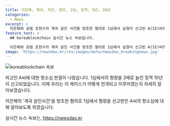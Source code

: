 ```yaml
---
title: 이은해, 계곡, 지인, 방조, 2심, 징역, 5년, 10년
categories:
  - News
excerpt: >
  이은해와 공범 조현수의 계곡 살인 사건을 방조한 혐의로 1심에서 실형이 선고된 A(32)씨의 항소심이 징역 10년으로 늘어났다. 재판부는 A씨의 범행이 가볍지 않아 엄한 처벌이 필요하며, 공범들을 공모한 증거가 부족하다고 밝혔다. A씨는 이은해의 복어 독 살인 계획을 알고 방조한 것으로 조사됐으며, 이은해와 조현수는 이미 무기징역과 징역 30년을 선고받은 상황이다. (150자)
feature_text: >
  ## koreablockchain 실시간 뉴스 속보입니다.

  이은해와 공범 조현수의 계곡 살인 사건을 방조한 혐의로 1심에서 실형이 선고된 A(32)씨의 항소심이 징역 10년으로 늘어났다. 재판부는 A씨의 범행이 가볍지 않아 엄한 처벌이 필요하며, 공범들을 공모한 증거가 부족하다고 밝혔다. A씨는 이은해의 복어 독 살인 계획을 알고 방조한 것으로 조사됐으며, 이은해와 조현수는 이미 무기징역과 징역 30년을 선고받은 상황이다. (150자)
image: 'https://newsdao.kr/res/images/meta/newsdao_breakingnews.jpg'
---
```


<p><img src="https://newsdao.kr/res/images/meta/newsdao_breakingnews.jpg" alt="koreablockchain 속보" /></p>

<p>피고인 A씨에 대한 항소심 판결이 나왔습니다. 1심에서의 형량을 2배로 늘인 징역 10년이 선고되었습니다. 이제 우리는 이 케이스가 어떻게 전개되고 이루어졌는지 자세히 알아보겠습니다. </p>

<p>이은해의 '계곡 살인사건'을 방조한 혐의로 1심에서 형량을 선고받은 A씨의 항소심에 대해 알아보도록 하겠습니다.</p>
실시간 뉴스 속보는, <a href="https://newsdao.kr" rel="dofollow">https://newsdao.kr</a>


